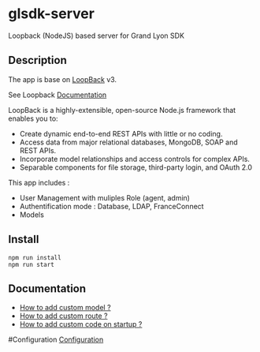 # glsdk-server
Loopback (NodeJS) based server for Grand Lyon SDK

## Description

The app is base on [LoopBack](http://loopback.io) v3.

See Loopback [Documentation](https://loopback.io/doc/en/lb3/)

LoopBack is a highly-extensible, open-source Node.js framework that enables you to:
- Create dynamic end-to-end REST APIs with little or no coding.
- Access data from major relational databases, MongoDB, SOAP and REST APIs.
- Incorporate model relationships and access controls for complex APIs.
- Separable components for file storage, third-party login, and OAuth 2.0


This app includes :
- User Management with muliples Role (agent, admin)
- Authentification mode : Database, LDAP, FranceConnect
- Models 

## Install

```
npm run install
npm run start
```

## Documentation

 * [How to add custom model ?](docs/models.md)
 * [How to add custom route ?](docs/routes.md)
 * [How to add custom code on startup ?](docs/bootinit.md)
 
#Configuration
 [Configuration](docs/configuration.md)
